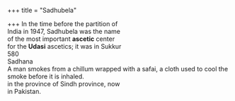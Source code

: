 +++
title = "Sadhubela"

+++
In the time before the partition of  
India in 1947, Sadhubela was the name  
of the most important **ascetic** center  
for the **Udasi** ascetics; it was in Sukkur  
580  
Sadhana  
A man smokes from a chillum wrapped with a safai, a cloth used to cool the smoke before it is inhaled.  
in the province of Sindh province, now  
in Pakistan.